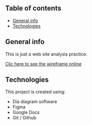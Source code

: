 ## Table of contents
* [General info](#general-info)
* [Technologies](#technologies)

## General info
This is just a web site analysis practice.

[Clic here to see the wireframe online](https://www.figma.com/file/FhBrNF4mn7MY1EIvlr33cw/Librer%C3%ADa?node-id=0%3A1)
	
## Technologies
This project is created using:
* Dia diagram software
* Figma
* Google Docs
* Git / Github
